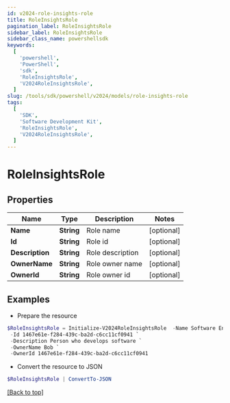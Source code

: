 ```yaml
---
id: v2024-role-insights-role
title: RoleInsightsRole
pagination_label: RoleInsightsRole
sidebar_label: RoleInsightsRole
sidebar_class_name: powershellsdk
keywords:
  [
    'powershell',
    'PowerShell',
    'sdk',
    'RoleInsightsRole',
    'V2024RoleInsightsRole',
  ]
slug: /tools/sdk/powershell/v2024/models/role-insights-role
tags:
  [
    'SDK',
    'Software Development Kit',
    'RoleInsightsRole',
    'V2024RoleInsightsRole',
  ]
---
```


# RoleInsightsRole

## Properties

| Name            | Type       | Description      | Notes      |
| --------------- | ---------- | ---------------- | ---------- |
| **Name**        | **String** | Role name        | [optional] |
| **Id**          | **String** | Role id          | [optional] |
| **Description** | **String** | Role description | [optional] |
| **OwnerName**   | **String** | Role owner name  | [optional] |
| **OwnerId**     | **String** | Role owner id    | [optional] |

## Examples

- Prepare the resource

```powershell
$RoleInsightsRole = Initialize-V2024RoleInsightsRole  -Name Software Engineer `
 -Id 1467e61e-f284-439c-ba2d-c6cc11cf0941 `
 -Description Person who develops software `
 -OwnerName Bob `
 -OwnerId 1467e61e-f284-439c-ba2d-c6cc11cf0941
```

- Convert the resource to JSON

```powershell
$RoleInsightsRole | ConvertTo-JSON
```

[[Back to top]](#)
